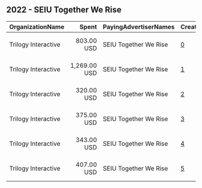 ## 2022 - SEIU Together We Rise 
|OrganizationName|Spent|PayingAdvertiserNames|CreativeUrls|Impressions|Genders|AgeBrackets|CountryCodes|BillingAddresses|CandidateBallotInformation|
|:---|---:|:---|:---|---:|:---|:---|:---|:---|:---|
|Trilogy Interactive|803.00 USD|SEIU Together We Rise|[0](https://www.snap.com/political-ads/asset/85545f9a56c6c1e314dfbd406c2b056a78fcbc3d16dc052565d6b4a64d3af42f?mediaType=png)|24,282||18+|united states|"2054 University Ave STE 600,Berkeley,94704,US"||
|Trilogy Interactive|1,269.00 USD|SEIU Together We Rise|[1](https://www.snap.com/political-ads/asset/85545f9a56c6c1e314dfbd406c2b056a78fcbc3d16dc052565d6b4a64d3af42f?mediaType=png)|35,575||18+|united states|"2054 University Ave STE 600,Berkeley,94704,US"||
|Trilogy Interactive|320.00 USD|SEIU Together We Rise|[2](https://www.snap.com/political-ads/asset/63a74988db1736e94d8b58cb3897ae9cbfb2aa764fef2945d0bc8a04f1706097?mediaType=png)|9,479||18+|united states|"2054 University Ave STE 600,Berkeley,94704,US"||
|Trilogy Interactive|375.00 USD|SEIU Together We Rise|[3](https://www.snap.com/political-ads/asset/6400930cfbe650e4b31d1d6f961e932819418935abc0509781ef27447bb3d6f0?mediaType=png)|11,290||18+|united states|"2054 University Ave STE 600,Berkeley,94704,US"||
|Trilogy Interactive|343.00 USD|SEIU Together We Rise|[4](https://www.snap.com/political-ads/asset/63a74988db1736e94d8b58cb3897ae9cbfb2aa764fef2945d0bc8a04f1706097?mediaType=png)|9,984||18+|united states|"2054 University Ave STE 600,Berkeley,94704,US"||
|Trilogy Interactive|407.00 USD|SEIU Together We Rise|[5](https://www.snap.com/political-ads/asset/6400930cfbe650e4b31d1d6f961e932819418935abc0509781ef27447bb3d6f0?mediaType=png)|11,537||18+|united states|"2054 University Ave STE 600,Berkeley,94704,US"||
